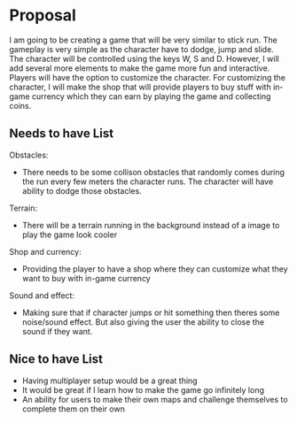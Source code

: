 # Proposal

I am going to be creating a game that will be very similar to stick run. The gameplay is very simple as the character have to dodge, jump and slide. The character will be controlled using the keys W, S and D. However, I will add several more elements to make the game more fun and interactive. Players will have the option to customize the character. For customizing the character, I will make the shop that will provide players to buy stuff with in-game currency which they can earn by playing the game and collecting coins. 

## Needs to have List

Obstacles:
 * There needs to be some collison obstacles that randomly comes during the run every few meters the character runs. The character will have ability to dodge those obstacles.

Terrain:
 * There will be a terrain running in the background instead of a image to play the game look cooler

Shop and currency:
 * Providing the player to have a shop where they can customize what they want to buy with in-game currency

Sound and effect:
 * Making sure that if character jumps or hit something then theres some noise/sound effect. But also giving the user the ability to close the sound if they want.

## Nice to have List

- Having multiplayer setup would be a great thing
- It would be great if I learn how to make the game go infinitely long
- An ability for users to make their own maps and challenge themselves to complete them on their own


